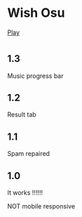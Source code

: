 # Wish Osu
[Play](https://akino02.github.io/osu/)
#
<h2>1.3</h1>
<p>Music progress bar</p>
<h2>1.2</h1>
<p>Result tab</p>
<h2>1.1</h1>
<p>Spam repaired</p>
<h2>1.0</h1>
<p>It works !!!!!!</p>
<p>NOT mobile responsive</p>
